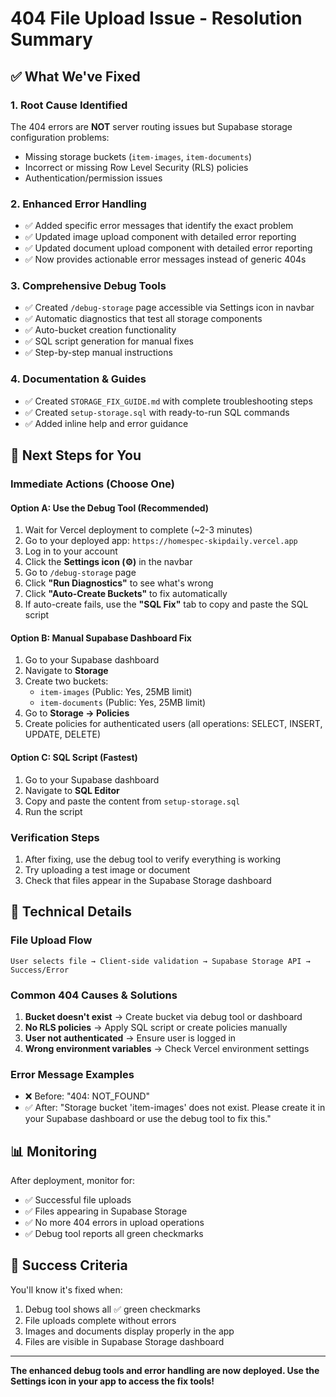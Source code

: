 # 404 File Upload Issue - Resolution Summary

## ✅ What We've Fixed

### 1. **Root Cause Identified**
The 404 errors are **NOT** server routing issues but Supabase storage configuration problems:
- Missing storage buckets (`item-images`, `item-documents`)
- Incorrect or missing Row Level Security (RLS) policies
- Authentication/permission issues

### 2. **Enhanced Error Handling**
- ✅ Added specific error messages that identify the exact problem
- ✅ Updated image upload component with detailed error reporting
- ✅ Updated document upload component with detailed error reporting
- ✅ Now provides actionable error messages instead of generic 404s

### 3. **Comprehensive Debug Tools**
- ✅ Created `/debug-storage` page accessible via Settings icon in navbar
- ✅ Automatic diagnostics that test all storage components
- ✅ Auto-bucket creation functionality
- ✅ SQL script generation for manual fixes
- ✅ Step-by-step manual instructions

### 4. **Documentation & Guides**
- ✅ Created `STORAGE_FIX_GUIDE.md` with complete troubleshooting steps
- ✅ Created `setup-storage.sql` with ready-to-run SQL commands
- ✅ Added inline help and error guidance

## 🚀 Next Steps for You

### Immediate Actions (Choose One)

#### Option A: Use the Debug Tool (Recommended)
1. Wait for Vercel deployment to complete (~2-3 minutes)
2. Go to your deployed app: `https://homespec-skipdaily.vercel.app`
3. Log in to your account
4. Click the **Settings icon (⚙️)** in the navbar
5. Go to `/debug-storage` page
6. Click **"Run Diagnostics"** to see what's wrong
7. Click **"Auto-Create Buckets"** to fix automatically
8. If auto-create fails, use the **"SQL Fix"** tab to copy and paste the SQL script

#### Option B: Manual Supabase Dashboard Fix
1. Go to your Supabase dashboard
2. Navigate to **Storage**
3. Create two buckets:
   - `item-images` (Public: Yes, 25MB limit)
   - `item-documents` (Public: Yes, 25MB limit)
4. Go to **Storage → Policies**
5. Create policies for authenticated users (all operations: SELECT, INSERT, UPDATE, DELETE)

#### Option C: SQL Script (Fastest)
1. Go to your Supabase dashboard
2. Navigate to **SQL Editor**
3. Copy and paste the content from `setup-storage.sql`
4. Run the script

### Verification Steps
1. After fixing, use the debug tool to verify everything is working
2. Try uploading a test image or document
3. Check that files appear in the Supabase Storage dashboard

## 🔧 Technical Details

### File Upload Flow
```
User selects file → Client-side validation → Supabase Storage API → Success/Error
```

### Common 404 Causes & Solutions
1. **Bucket doesn't exist** → Create bucket via debug tool or dashboard
2. **No RLS policies** → Apply SQL script or create policies manually  
3. **User not authenticated** → Ensure user is logged in
4. **Wrong environment variables** → Check Vercel environment settings

### Error Message Examples
- ❌ Before: "404: NOT_FOUND"
- ✅ After: "Storage bucket 'item-images' does not exist. Please create it in your Supabase dashboard or use the debug tool to fix this."

## 📊 Monitoring

After deployment, monitor for:
- ✅ Successful file uploads
- ✅ Files appearing in Supabase Storage
- ✅ No more 404 errors in upload operations
- ✅ Debug tool reports all green checkmarks

## 🎯 Success Criteria

You'll know it's fixed when:
1. Debug tool shows all ✅ green checkmarks
2. File uploads complete without errors
3. Images and documents display properly in the app
4. Files are visible in Supabase Storage dashboard

---

**The enhanced debug tools and error handling are now deployed. Use the Settings icon in your app to access the fix tools!**
